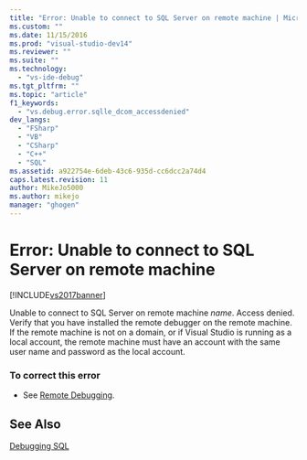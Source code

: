 ```yaml
---
title: "Error: Unable to connect to SQL Server on remote machine | Microsoft Docs"
ms.custom: ""
ms.date: 11/15/2016
ms.prod: "visual-studio-dev14"
ms.reviewer: ""
ms.suite: ""
ms.technology:
  - "vs-ide-debug"
ms.tgt_pltfrm: ""
ms.topic: "article"
f1_keywords:
  - "vs.debug.error.sqlle_dcom_accessdenied"
dev_langs:
  - "FSharp"
  - "VB"
  - "CSharp"
  - "C++"
  - "SQL"
ms.assetid: a922754e-6deb-43c6-935d-cc6dcc2a74d4
caps.latest.revision: 11
author: MikeJo5000
ms.author: mikejo
manager: "ghogen"
---
```

# Error: Unable to connect to SQL Server on remote machine
[!INCLUDE[vs2017banner](../includes/vs2017banner.md)]

Unable to connect to SQL Server on remote machine *name*. Access denied. Verify that you have installed the remote debugger on the remote machine. If the remote machine is not on a domain, or if Visual Studio is running as a local account, the remote machine must have an account with the same user name and password as the local account.

### To correct this error

-   See [Remote Debugging](../debugger/remote-debugging.md).

## See Also
 [Debugging SQL](http://msdn.microsoft.com/f27c17e6-1d90-49f2-9fc0-d02e6a27f109)
